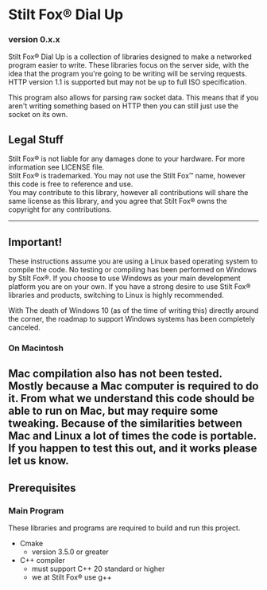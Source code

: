 # Stilt Fox&reg; Dial Up
### version 0.x.x
Stilt Fox&reg; Dial Up is a collection of libraries designed to make a networked program easier to write. These
libraries focus on the server side, with the idea that the program you're going to be writing will be serving
requests. HTTP version 1.1 is supported but may not be up to full ISO specification.

This program also allows for parsing raw socket data. This means that if you aren't writing something based on HTTP
then you can still just use the socket on its own.

## Legal Stuff
Stilt Fox&reg; is not liable for any damages done to your hardware. For more information see LICENSE file.\
Stilt Fox&reg; is trademarked. You may not use the Stilt Fox™ name, however this code is free to reference and use.\
You may contribute to this library, however all contributions will share the same license as this library, and you agree
that Stilt Fox&reg; owns the copyright for any contributions.

------------------------------------------------------------------------------------------------------------------------
## Important!
These instructions assume you are using a Linux based operating system to compile the code. No testing or compiling
has been performed on Windows by Stilt Fox&reg;. If you choose to use Windows as your main development platform you are
on your own. If you have a strong desire to use Stilt Fox&reg; libraries and products, switching to Linux is highly
recommended.

With The death of Windows 10 (as of the time of writing this) directly around the corner, the roadmap to support Windows
systems has been completely canceled.

### On Macintosh
Mac compilation also has not been tested. Mostly because a Mac computer is required to do it. From what we understand
this code should be able to run on Mac, but may require some tweaking. Because of the similarities between Mac and Linux
a lot of times the code is portable. If you happen to test this out, and it works please let us know.
------------------------------------------------------------------------------------------------------------------------
## Prerequisites
### Main Program
These libraries and programs are required to build and run this project.
- Cmake
  - version 3.5.0 or greater
- C++ compiler
  - must support C++ 20 standard or higher
  - we at Stilt Fox&reg; use g++